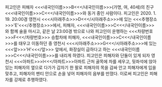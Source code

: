 피고인은 피해자 <<<내국인이름>>>B<<</내국인이름>>>(가명, 여, 40세)의 친구 <<<내국인이름>>>C<<</내국인이름>>>와 동거 중인 사람이다.
피고인은 2020. 1. 19. 20:00경 영천시 <<<시아래주소>>>D<<</시아래주소>>>에 있는 <<<추행장소>>>'E'<<</추행장소>>>에서, 피해자, <<<내국인이름>>>C<<</내국인이름>>>와 함께 술을 마시고, 같은 날 23:00경 밖으로 나와 피고인이 운행하는 <<<차량번호>>>F<<</차량번호>>> 승합차에 피해자, <<<내국인이름>>>C<<</내국인이름>>>를 태우고 이동하던 중 영천시 <<<시아래주소>>>G<<</시아래주소>>>에 있는 <<<앞>>>'H'<<</앞>>> 앞에서, 화장실이 급하다고 하는 <<<내국인이름>>>C<<</내국인이름>>>를 내리게 하였다. 피고인은 피해자와 단둘이 있게 되자 영천시 <<<아파트>>>I<<</아파트>>>아파트 근처 골목에 차를 세우고, 뒷좌석에 앉아 있는 피해자의 옆으로 다가가 갑자기 한 팔로 피해자의 목을 감싸 안고 피해자에게 입을 맞추고, 피해자의 팬티 안으로 손을 넣어 피해자의 음부를 만졌다.
이로써 피고인은 피해자를 강제로 추행하였다.
